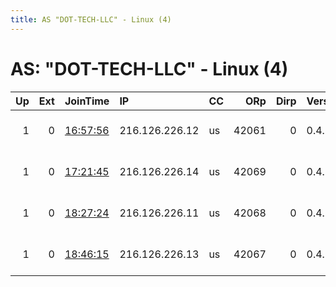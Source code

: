 ```yaml
---
title: AS "DOT-TECH-LLC" - Linux (4)
---
```


# AS: "DOT-TECH-LLC" - Linux (4)

|   Up |   Ext | JoinTime                                                                                              | IP             | CC   |   ORp |   Dirp | Version   | Contact                      | Nickname       |   eFamMembers |
|-----:|------:|:------------------------------------------------------------------------------------------------------|:---------------|:-----|------:|-------:|:----------|:-----------------------------|:---------------|--------------:|
|    1 |     0 | [16:57:56](https://nusenu.github.io/OrNetStats/w/relay/87FDEC9F34E1A05B8C8F0CC65A8A1ACC431FA5BA.html) | 216.126.226.12 | us   | 42061 |      0 | 0.4.6.10  | 0xFFFFFFFF Random Person     | tb124ever      |             2 |
|    1 |     0 | [17:21:45](https://nusenu.github.io/OrNetStats/w/relay/D3780EFF8D0E57DBE87D4E5C0BA77E4714F004D5.html) | 216.126.226.14 | us   | 42069 |      0 | 0.4.6.10  | 0xFFFFFFFF Random Person     | baebaytpa      |             3 |
|    1 |     0 | [18:27:24](https://nusenu.github.io/OrNetStats/w/relay/4848BBE3BDFAC3CC92F38D8672E333617A619AFF.html) | 216.126.226.11 | us   | 42068 |      0 | 0.4.6.10  | Random Person &lt;dont AT bo | baybaetpa      |             3 |
|    1 |     0 | [18:46:15](https://nusenu.github.io/OrNetStats/w/relay/D634192483E895F945780C7DEF24C75EDA81A900.html) | 216.126.226.13 | us   | 42067 |      0 | 0.4.6.10  | Random Person &lt;dont AT bo | baybaetpayyyyy |             4 |
